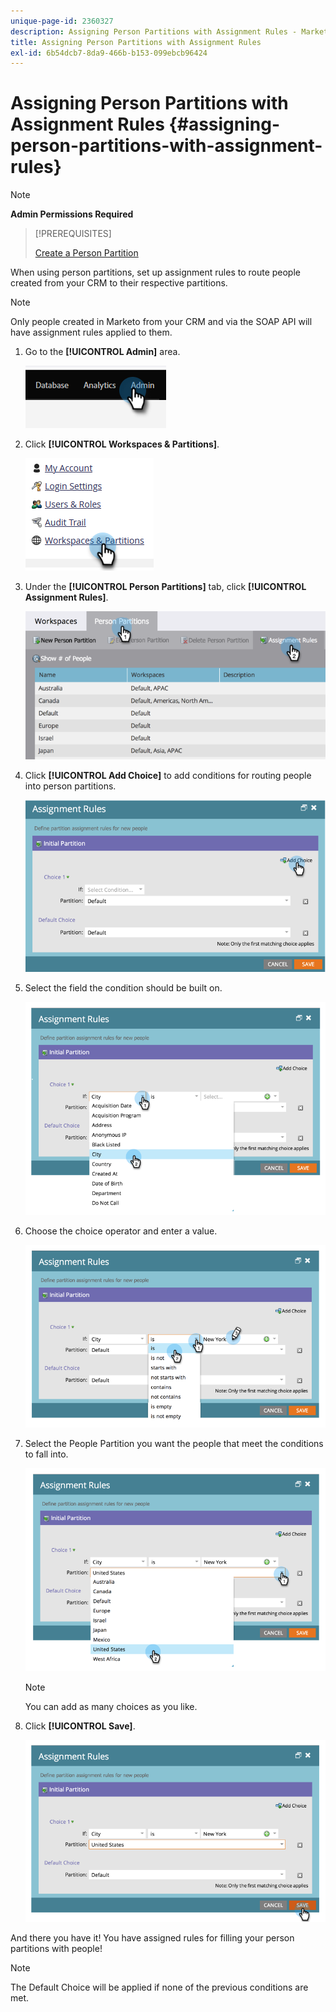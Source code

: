 ```yaml
---
unique-page-id: 2360327
description: Assigning Person Partitions with Assignment Rules - Marketo Docs - Product Documentation
title: Assigning Person Partitions with Assignment Rules
exl-id: 6b54dcb7-8da9-466b-b153-099ebcb96424
---
```

# Assigning Person Partitions with Assignment Rules {#assigning-person-partitions-with-assignment-rules}

>[!NOTE]
>
>**Admin Permissions Required**

>[!PREREQUISITES]
>
>[Create a Person Partition](/help/marketo/product-docs/administration/workspaces-and-person-partitions/create-a-person-partition.md)

When using person partitions, set up assignment rules to route people created from your CRM to their respective partitions.

>[!NOTE]
>
>Only people created in Marketo from your CRM and via the SOAP API will have assignment rules applied to them.

1. Go to the **[!UICONTROL Admin]** area. 

   ![](assets/assigning-person-partitions-with-assignment-rules-1.png)

1. Click **[!UICONTROL Workspaces & Partitions]**.

   ![](assets/assigning-person-partitions-with-assignment-rules-2.png)

1. Under the **[!UICONTROL Person Partitions]** tab, click **[!UICONTROL Assignment Rules]**.

   ![](assets/assigning-person-partitions-with-assignment-rules-3.png)

1. Click **[!UICONTROL Add Choice]** to add conditions for routing people into person partitions.

   ![](assets/assigning-person-partitions-with-assignment-rules-4.png)

1. Select the field the condition should be built on.  

   ![](assets/assigning-person-partitions-with-assignment-rules-5.png)

1. Choose the choice operator and enter a value.

   ![](assets/assigning-person-partitions-with-assignment-rules-6.png)

1. Select the People Partition you want the people that meet the conditions to fall into.

   ![](assets/assigning-person-partitions-with-assignment-rules-7.png)

   >[!NOTE]
   >
   >You can add as many choices as you like.

1. Click **[!UICONTROL Save]**.

   ![](assets/assigning-person-partitions-with-assignment-rules-8.png)

And there you have it! You have assigned rules for filling your person partitions with people!

>[!NOTE]
>
>The Default Choice will be applied if none of the previous conditions are met.
